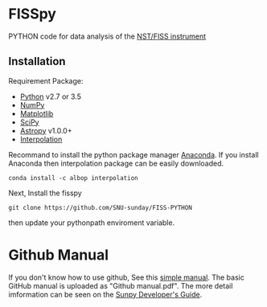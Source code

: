 # FISSpy
PYTHON code for data analysis of the [NST/FISS instrument](http://fiss.snu.ac.kr/)

Installation
------------

Requirement Package:

* [Python](http://www.python.org) v2.7 or 3.5
* [NumPy](http://numpy.scipy.org/)
* [Matplotlib](http://matplotlib.sourceforge.net/)
* [SciPy](http://www.scipy.org/)
* [Astropy](http://astropy.org) v1.0.0+
* [Interpolation](https://github.com/EconForge/interpolation.py)

Recommand to install the python package manager [Anaconda](https://www.continuum.io/why-anaconda).
If you install Anaconda then interpolation package can be easily downloaded.

    conda install -c albop interpolation

Next, Install the fisspy

    git clone https://github.com/SNU-sunday/FISS-PYTHON

then update your pythonpath enviroment variable.

# Github Manual
If you don't know how to use github, See this [simple manual](https://guides.github.com/activities/hello-world/).
The basic GitHub manual is uploaded as "Github manual.pdf".
The more detail imformation can be seen on the [Sunpy Developer's Guide](http://docs.sunpy.org/en/stable/dev.html).
